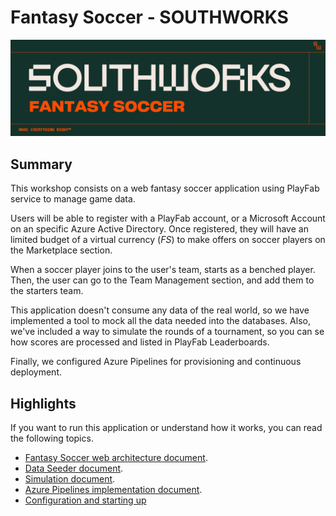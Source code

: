 # Fantasy Soccer - SOUTHWORKS

 ![presentation][presentation-img]

## Summary

This workshop consists on a web fantasy soccer application using PlayFab service to manage game data.

Users will be able to register with a PlayFab account, or a Microsoft Account on an specific Azure Active Directory.
Once registered, they will have an limited budget of a virtual currency (*FS*) to make offers on soccer players on the Marketplace section.

When a soccer player joins to the user's team, starts as a benched player. Then, the user can go to the Team Management section, and add them to the starters team.

This application doesn't consume any data of the real world, so we have implemented a tool to mock all the data needed into the databases.
Also, we've included a way to simulate the rounds of a tournament, so you can se how scores are processed and listed in PlayFab Leaderboards.

Finally, we configured Azure Pipelines for provisioning and continuous deployment.

## Highlights

If you want to run this application or understand how it works, you can read the following topics.

- [Fantasy Soccer web architecture document][doc-web-architecture].
- [Data Seeder document][doc-data-seeder].
- [Simulation document][doc-simulator].
- [Azure Pipelines implementation document][doc-pipelines].
- [Configuration and starting up][doc-configuration-and-starting-up]

<!-- Images -->
[presentation-img]: ./documentation-assets/presentation.png

<!-- Document -->
[doc-data-seeder]: ./dataseeder.md
[doc-web-architecture]: ./web-architecture.md
[doc-pipelines]: ./pipelines.md
[doc-simulator]: ./simulation.md
[doc-configuration-and-starting-up]: ./configuration-and-starting-up.md
